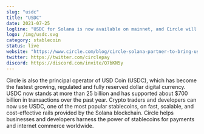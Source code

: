 ```yaml
---
slug: "usdc"
title: "USDC"
date: 2021-07-25
logline: "USDC for Solana is now available on mainnet, and Circle will bring comprehensive support for Solana across its suite of platform services and APIs in Q4."
logo: /img/usdc.svg
category: stablecoin
status: live
website: "https://www.circle.com/blog/circle-solana-partner-to-bring-usdc-to-solana-blockchain"
twitter: https://twitter.com/circlepay
discord: https://discord.com/invite/Q7bKN5y
---
```

Circle is also the principal operator of USD Coin (USDC), which has become the fastest growing, regulated and fully reserved dollar digital currency. USDC now stands at more than 25 billion and has supported about $700 billion in transactions over the past year. Crypto traders and developers can now use USDC, one of the most popular stablecoins, on fast, scalable, and cost-effective rails provided by the Solana blockchain. Circle helps businesses and developers harness the power of stablecoins for payments and internet commerce worldwide.
